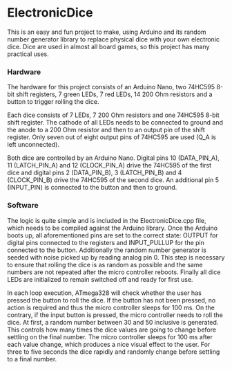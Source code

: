 # ElectronicDice

This is an easy and fun project to make, using Arduino and its random number
generator library to replace physical dice with your own electronic dice. Dice
are used in almost all board games, so this project has many practical uses.



### Hardware

The hardware for this project consists of an Arduino Nano, two 74HC595 8-bit
shift registers, 7 green LEDs, 7 red LEDs, 14 200 Ohm resistors and a button to
trigger rolling the dice.

Each dice consists of 7 LEDs, 7 200 Ohm resistors and one 74HC595 8-bit shift
register. The cathode of all LEDs needs to be connected to ground and the anode
to a 200 Ohm resistor and then to an output pin of the shift register. Only
seven out of eight output pins of 74HC595 are used (Q\_A is left unconnected).

Both dice are controlled by an Arduino Nano. Digital pins 10 (DATA\_PIN\_A), 11
(LATCH\_PIN\_A) and 12 (CLOCK\_PIN\_A) drive the 74HC595 of the first dice and
digital pins 2 (DATA\_PIN\_B), 3 (LATCH\_PIN\_B) and 4 (CLOCK\_PIN\_B) drive the
74HC595 of the second dice. An additional pin 5 (INPUT\_PIN) is connected to the
button and then to ground.

 

### Software

The logic is quite simple and is included in the ElectronicDice.cpp file, which
needs to be compiled against the Arduino library. Once the Arduino boots up,
all aforementioned pins are set to the correct state: OUTPUT for digital pins
connected to the registers and INPUT\_PULLUP for the pin connected to the
button. Additionally the random number generator is seeded with noise picked up
by reading analog pin 0. This step is necessary to ensure that rolling the dice
is as random as possible and the same numbers are not repeated after the micro
controller reboots. Finally all dice LEDs are initialized to remain switched
off and ready for first use.

In each loop execution, ATmega328 will check whether the user has pressed the
button to roll the dice. If the button has not been pressed, no action is
required and thus the micro controller sleeps for 100 ms. On the contrary, if
the input button is pressed, the micro controller needs to roll the dice. At
first, a random number between 30 and 50 inclusive is generated. This controls
how many times the dice values are going to change before settling on the final
number. The micro controller sleeps for 100 ms after each value change, which
produces a nice visual effect to the user. For three to five seconds the dice
rapidly and randomly change before settling to a final number.

